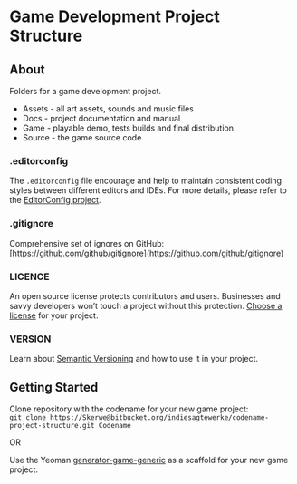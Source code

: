 # Game Development Project Structure

## About

Folders for a game development project.

- Assets - all art assets, sounds and music files
- Docs - project documentation and manual
- Game - playable demo, tests builds and final distribution
- Source - the game source code

### .editorconfig

The `.editorconfig` file encourage and help to maintain consistent coding styles between different editors and IDEs. For more details, please refer to the [EditorConfig project](http://editorconfig.org/).

### .gitignore

Comprehensive set of ignores on GitHub: [https://github.com/github/gitignore](https://github.com/github/gitignore)

### LICENCE

An open source license protects contributors and users. Businesses and savvy developers won’t touch a project without this protection. [Choose a license](https://choosealicense.com/) for your project.

### VERSION

Learn about [Semantic Versioning](https://semver.org/) and how to use it in your project.

## Getting Started

Clone repository with the codename for your new game project:  
`git clone https://Skerwe@bitbucket.org/indiesagtewerke/codename-project-structure.git Codename`

OR

Use the Yeoman [generator-game-generic](https://github.com/Skerwe/generator-game-generic) as a scaffold for your new game project.
